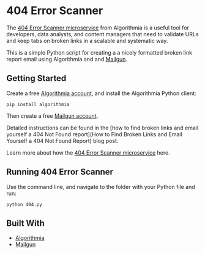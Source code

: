 # 404 Error Scanner 

The [404 Error Scanner microservice](https://algorithmia.com/algorithms/web/ErrorScanner) from Algorithmia is a useful tool for developers, data analysts, and content managers that need to validate URLs and keep tabs on broken links in a scalable and systematic way.

This is a simple Python script for creating a a nicely formatted broken link report email using Algorithmia and and [Mailgun](https://www.mailgun.com/).

## Getting Started

Create a free [Algorithmia account](https://algorithmia.com/signup), and install the Algorithmia Python client:
``` 
pip install algorithmia 
```

Then create a free [Mailgun account](https://mailgun.com/signup).

Detailed instructions can be found in the [how to find broken links and email yourself a 404 Not Found report](How to Find Broken Links and Email Yourself a 404 Not Found Report) blog post. 

Learn more about how the [404 Error Scanner microservice](http://blog.algorithmia.com/404-error-scanner-algorithm-find-broken-links/) here.

## Running 404 Error Scanner

Use the command line, and navigate to the folder with your Python file and run:
```
python 404.py
```

## Built With

* [Algorithmia](https://algorithmia.com)
* [Mailgun](http://www.mailgun.com)

